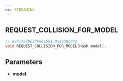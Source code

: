 ```yaml
---
ns: STREAMING
---
```

## REQUEST_COLLISION_FOR_MODEL

```c
// 0xF1767BE37F661551 0x3930C042
void REQUEST_COLLISION_FOR_MODEL(Hash model);
```

## Parameters
* **model**:
